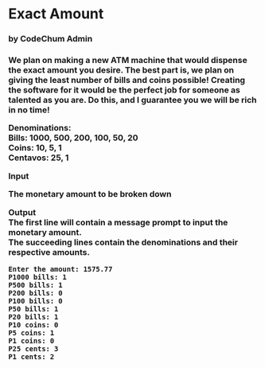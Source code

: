 <h1>Exact Amount</h1>
<h3>by CodeChum Admin<h3>

We plan on making a new ATM machine that would dispense the exact amount you desire. The best part is, we plan on giving the least number of bills and coins possible! Creating the software for it would be the perfect job for someone as talented as you are. Do this, and I guarantee you we will be rich in no time!

**Denominations:** \
Bills: 1000, 500, 200, 100, 50, 20 \
Coins: 10, 5, 1 \
Centavos: 25, 1

**Input**

The monetary amount to be broken down

**Output** \
The first line will contain a message prompt to input the monetary amount.\
The succeeding lines contain the denominations and their respective amounts.
```
Enter the amount: 1575.77
P1000 bills: 1
P500 bills: 1
P200 bills: 0
P100 bills: 0
P50 bills: 1
P20 bills: 1
P10 coins: 0
P5 coins: 1
P1 coins: 0
P25 cents: 3
P1 cents: 2
```